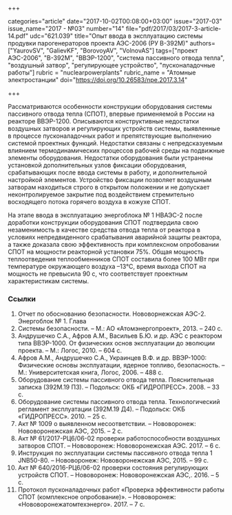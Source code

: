 +++

categories="article"
date="2017-10-02T00:08:00+03:00"
issue="2017-03"
issue_name="2017 - №03"
number="14"
file="pdf/2017/03/2017-3-article-14.pdf"
udc="621.039"
title="Опыт ввода в эксплуатацию системы продувки парогенераторов проекта АЭС-2006 (РУ В-392М)"
authors=["YaurovSV", "GalievKF", "BorovoyAV", "VolnovAS"]
tags=["проект АЭС-2006", "В-392М", "ВВЭР-1200", "система пассивного отвода тепла", "воздушный затвор", "регулирующее устройство", "пусконаладочные работы"]
rubric = "nuclearpowerplants"
rubric_name = "Aтомные электростанции"
doi="https://doi.org/10.26583/npe.2017.3.14"

+++

Рассматриваются особенности конструкции оборудования системы пассивного отвода тепла (СПОТ), впервые применяемой в России на реакторе ВВЭР-1200. Описываются конструктивные недостатки воздушных затворов и регулирующих устройств системы, выявленные в процессе пусконаладочных работ и препятствующие выполнению системой проектных функций. Недостатки связаны с непредсказуемым влиянием термодинамических процессов рабочей среды на подвижные элементы оборудования. Недостатки оборудования были устранены установкой дополнительных узлов фиксации оборудования, срабатывающих после ввода системы в работу, и дополнительной настройкой элементов. Устройство фиксации позволяет воздушным затворам находиться строго в открытом положении и не допускает неконтролируемое закрытие под воздействием стремительно восходящего потока горячего воздуха в кожухе СПОТ.

На этапе ввода в эксплуатацию энергоблока № 1 НВАЭС-2 после доработки конструкции оборудования СПОТ подтвердила свою незаменимость в качестве средства отвода тепла от реактора в условиях непредвиденного срабатывания аварийной защиты реактора, а также доказала свою эффективность при комплексном опробовании СПОТ на мощности реакторной установки 75%. Общая мощность теплоотведения теплообменников СПОТ составила более 100 МВт при температуре окружающего воздуха –13°C, время выхода СПОТ на мощность не превысила 90 с, что соответствует проектным характеристикам системы.

### Ссылки

1. Отчет по обоснованию безопасности. Нововорнежская АЭС-2. Энергоблок № 1. Глава
12. Системы безопасности. – М.: АО «Атомэнергопроект», 2013. – 240 с.
2. Андрушечко С.А., Афров А.М., Васильев Б.Ю. и др. АЭС с реактором типа ВВЭР-1000. От физических основ эксплуатации до эволюции проекта. – М.: Логос, 2010. – 604 с.
3. Афров А.М., Андрушечко С.А., Украинцев В.Ф. и др. ВВЭР-1000: Физические основы эксплуатации, ядерное топливо, безопасность. – М.: Университетская книга, Логос, 2006. – 488 с.
4. Оборудование системы пассивного отвода тепла. Пояснительная записка (392М.19 ПЗ). – Подольск: ОКБ «ГИДРОПРЕСС». 2008. – 33 с.
5. Оборудование системы пассивного отвода тепла. Технологический регламент эксплуатации (392М.19 Д4). – Подольск: ОКБ «ГИДРОПРЕСС». 2010. – 25 с.
6. Акт № 1009 о выявленном несоответствии. – Нововоронеж: Нововоронежская АЭС, 2015. – 2 с.
7. Акт № 61/2017-РЦ6/06-02 проверки работоспособности воздушных затворов СПОТ. – Нововоронеж: Нововоронежская АЭС. 2017. – 6 с.
8. Инструкция по эксплуатации системы пассивного отвода тепла 1 JNB50-80. – Нововоронеж: Нововоронежская АЭС, 2015. – 99 с.
9. Акт № 640/2016-РЦ6/06-02 проверки состояния регулирующих устройств СПОТ. – Нововоронеж: Нововоронежская АЭС,. 2016. – 5 с.
10. Протокол пусконаладочных работ «Проверка эффективности работы СПОТ (комплексное опробование)». – Нововоронеж: «Нововоронежатомтехэнерго». 2017. – 7 с.